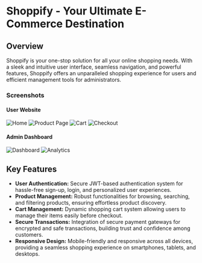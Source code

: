 # Shoppify - Your Ultimate E-Commerce Destination

## Overview
Shoppify is your one-stop solution for all your online shopping needs. With a sleek and intuitive user interface, seamless navigation, and powerful features, Shoppify offers an unparalleled shopping experience for users and efficient management tools for administrators.

### Screenshots
#### User Website
![Home](https://github.com/Ajitkumar-25/shoppify/assets/98700726/f1d6316a-4f3a-4f43-8e77-c1ed53cebcbd)
![Product Page](https://github.com/Ajitkumar-25/shoppify/assets/98700726/ecdaa5ce-a528-487c-abfb-c72795755b42)
![Cart](https://github.com/Ajitkumar-25/shoppify/assets/98700726/0730244a-7e7f-4c83-981c-3575ae0c3342)
![Checkout](https://github.com/Ajitkumar-25/shoppify/assets/98700726/bd7b5c83-2abf-4037-84f9-5bbde8cd71fd)

#### Admin Dashboard
![Dashboard](https://github.com/Ajitkumar-25/shoppify/assets/98700726/1b5bf2d7-a957-443a-bf88-10160ff2c04f)
![Analytics](https://github.com/Ajitkumar-25/shoppify/assets/98700726/719a3b0a-6ff4-48d3-8f7f-3209e63bb57b)

## Key Features
- **User Authentication:** Secure JWT-based authentication system for hassle-free sign-up, login, and personalized user experiences.
- **Product Management:** Robust functionalities for browsing, searching, and filtering products, ensuring effortless product discovery.
- **Cart Management:** Dynamic shopping cart system allowing users to manage their items easily before checkout.
- **Secure Transactions:** Integration of secure payment gateways for encrypted and safe transactions, building trust and confidence among customers.
- **Responsive Design:** Mobile-friendly and responsive across all devices, providing a seamless shopping experience on smartphones, tablets, and desktops.

